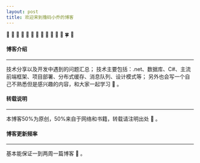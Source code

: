 ```yaml
---
layout: post
title: 欢迎来到撸码小乔的博客
---
```


&#x1F331; &#x1F33B; &#x1F334; &#x1F335; &#x1F337; &#x1F338; &#x1F339; &#x1F33A; &#x1F33C; &#x1F33D; &#x1F33E; &#x1F33F; &#x1F340; &#x1F341;

#### 博客介绍
---

技术分享以及开发中遇到的问题汇总；
技术主要包括：.net、数据库、C#、主流前端框架、项目部署、分布式缓存、消息队列、设计模式等；
另外也会写一个自己不熟悉但是感兴趣的内容，和大家一起学习 &#x1F34E; 。


#### 转载说明
---

本博客50%为原创，50%来自于网络和书籍，转载请注明出处 &#x1F349; 。


#### 博客更新频率
---

基本能保证一到两周一篇博客 &#x1F4DD; 。
